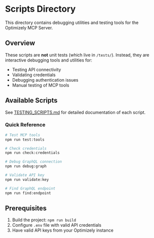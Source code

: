# Scripts Directory

This directory contains debugging utilities and testing tools for the Optimizely MCP Server.

## Overview

These scripts are **not** unit tests (which live in `/tests/`). Instead, they are interactive debugging tools and utilities for:
- Testing API connectivity
- Validating credentials
- Debugging authentication issues
- Manual testing of MCP tools

## Available Scripts

See [TESTING_SCRIPTS.md](TESTING_SCRIPTS.md) for detailed documentation of each script.

### Quick Reference

```bash
# Test MCP tools
npm run test:tools

# Check credentials
npm run check:credentials

# Debug GraphQL connection
npm run debug:graph

# Validate API key
npm run validate:key

# Find GraphQL endpoint
npm run find:endpoint
```

## Prerequisites

1. Build the project: `npm run build`
2. Configure `.env` file with valid API credentials
3. Have valid API keys from your Optimizely instance